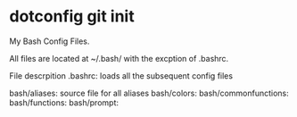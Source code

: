# dotconfig git init

My Bash Config Files.

All files are located at ~/.bash/ with the excption of .bashrc.

File descrpition
.bashrc: loads all the subsequent config files

bash/aliases: source file for all aliases
bash/colors:
bash/commonfunctions:
bash/functions:
bash/prompt:
